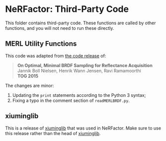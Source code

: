 # NeRFactor: Third-Party Code

This folder contains third-party code. These functions are called by other
functions, and you will not need to run these directly.


## MERL Utility Functions

This code was adapted from [the code release](https://brdf.compute.dtu.dk/) of:
> **On Optimal, Minimal BRDF Sampling for Reflectance Acquisition**  
> Jannik Boll Nielsen, Henrik Wann Jensen, Ravi Ramamoorthi  
> **TOG 2015**

The changes are minor:
1. Updating the `print` statements according to the Python 3 syntax;
1. Fixing a typo in the comment section of `readMERLBRDF.py`.


## xiuminglib

This is a release of [xiuminglib](https://github.com/xiumingzhang/xiuminglib)
that was used in NeRFactor. Make sure to use this release rather than the head
of [xiuminglib](https://github.com/xiumingzhang/xiuminglib).
